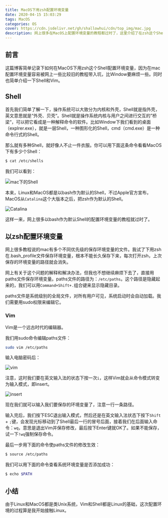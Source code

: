 ```yaml
---
title: MacOS下用zsh配置环境变量
date: 2020-04-15 15:03:29
tags: MacOS
categories: OS
cover: https://cdn.jsdelivr.net/gh/shallowhui/cdn/top_img/mac.jpg
description: 网上很多在MacOS上配置环境变量的教程都过时了，这里介绍了在zsh这个Shell上，如何用Vim配置环境变量。
---
```

## 前言

这篇博客简单记录下如何在MacOS下用zsh这个Shell配置环境变量，因为在mac配置环境变量容易被网上一些比较旧的教程带入坑，比Window要麻烦一些。同时也简单介绍一下Shell和Vim。

## Shell

首先我们简单了解一下，操作系统可以大致分为内核和外壳，Shell就是指外壳，英文意思就是“外壳、贝壳“。Shell就是操作系统内核与用户之间进行交互的”桥梁“，可以把它看成是一种解释命令的软件。比如Window下我们看到的桌面（explrer.exe），就是一层Shell，一种图形化的Shell，cmd（cmd.exe）是一种命令行式的Shell。

那么就有多种Shell，就好像人不止一件衣服。你可以用下面这条命令看看MacOS下有多少个Shell：

``` bash
$ cat /etc/shells
```

我们可以看到：

![mac下的Shell](https://cdn.jsdelivr.net/gh/shallowhui/cdn/img/mac/shell.png)

本来，Linux和MacOS都是以bash作为默认的Shell，不过Apple官方宣布，MacOS从`Catalina`这个大版本之后，把zsh作为默认的Shell。

![Catalina](https://cdn.jsdelivr.net/gh/shallowhui/cdn/img/mac/catalina.png)

这样一来，网上很多以bash作为默认Shell的配置环境变量的教程就过时了。

## 以zsh配置环境变量

网上很多教程说的mac有多个不同优先级的保存环境变量的文件。我试了下用zsh在.bash_profile文件保存环境变量，根本不能长久保存下来，每次打开zsh，上次保存的环境变量的路径就会消失。

网上有关于这个问题的解释和解决办法，但我也不想继续麻烦下去了，直接用paths文件保存环境变量。paths文件的路径为：`/etc/paths`。这个路径是隐藏起来的，我们可以用`Command+Shift+.`组合键来显示隐藏目录。

paths文件是系统级别的全局文件，对所有用户可见，系统启动时会自动加载。我们需要用sudo权限来编辑它。

### Vim

Vim是一个远古时代的编辑器。

我们用sudo命令编辑paths文件：

``` bash
sudo vim /etc/paths
```

输入电脑密码后：

![vim](https://cdn.jsdelivr.net/gh/shallowhui/cdn/img/mac/vim.png)

注意，这时我们要在英文输入法的状态下按一次`i`，这样Vim就会从命令模式转变为输入模式，即insert。

![insert](https://cdn.jsdelivr.net/gh/shallowhui/cdn/img/mac/vim_insert.png)

现在我们就可以输入我们要保存的环境变量了，注意一行一条路径。

输入完后，我们按下ESC退出输入模式，然后还是在英文输入法状态下按下`Shift` + `;`键，会发现光标移动到了Shell最后一行的冒号后面，接着我们在后面输入命令：`wq`，意思是退出Vim并保存修改，最后按下Enter键就OK了。如果不能保存，试一下`!wq`强制保存命令。

最后一步用下面的命令使paths文件的修改生效：

``` bash
$ source /etc/paths
```

我们可以用下面的命令查看系统环境变量是否添加成功：

``` bash
$ echo $PATH
```

## 小结

由于Linux和MacOS都是类Unix系统，Vim和Shell都是Linux的基础，这次配置环境的过程算是我开始接触Linux。